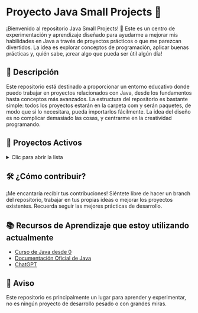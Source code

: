 # Proyecto Java Small Projects 🚀

¡Bienvenido al repositorio Java Small Projects! 🌟 Este es un centro de experimentación y aprendizaje diseñado para ayudarme a mejorar mis habilidades en Java a través de proyectos prácticos o que me parezcan divertidos. La idea es explorar conceptos de programación, aplicar buenas prácticas y, quién sabe, ¡crear algo que pueda ser útil algún día!

## 📘 Descripción
Este repositorio está destinado a proporcionar un entorno educativo donde puedo trabajar en proyectos relacionados con Java, desde los fundamentos hasta conceptos más avanzados. La estructura del repositorio es bastante simple: todos los proyectos estarán en la carpeta com y serán paquetes, de modo que si lo necesitara, pueda importarlos fácilmente. La idea del diseño es no complicar demasiado las cosas, y centrarme en la creatividad programando.

## 🚀 Proyectos Activos

<details>
<summary>Clic para abrir la lista</summary>

### **[Console Custom Print](consoleCustomPrint/)**
  - Descripción: Más que un "programa", es una librería para poder imprimir de manera sencilla cosas en la terminal usando colores, negrita, subrayados y demás. También tiene una función para imprimir excepciones de una manera más legible y colorida.
  - Estado: ```diff + Terminado ```

### **[File Creator](fileCreator/)**
  - Descripción: Un programa el cual crea archivos en base a la cantidad que el usuario indique, además del formato y el directorio. Si es un archivo de extensión PSeInt (.psc) o Java (.java), rellena automáticamente el archivo con la sintáxis básica del lenguaje (además, acepta recibir el package name como parametro).
  - Estado: ```diff + Terminado ```

### **[File Duplicator](fileDuplicator/)**
  - Descripción: Simplemente duplica cualquier archivo que se le indique, la cantidad de veces que se le indique.
  - Estado: ```diff + Terminado ```

### **[Material GUI](materialGUI/)**
  - Descripción: Un gestor de ventanas que siga la misma estética de Material Design usando Swing, y que sea fácilmente implementable en futuros proyectos
  - Estado: ```diff - En Pausa ```

### **[Palindrome Checker](palindromeChecker/)**
  - Descripción: Un programa de CLI muy sencillo para aprender a invertir Strings usando arrays o stacks.
  - Estado: ```diff + Terminado ```

### **[Terminal Clock](terminalClock/)**
  - Descripción: Muestra un reloj digital en tiempo real en CLI junto con la hora horaria del sistema. En sistemas UNIX, implementa una clase (`UNIXCLIPrettifier`) que aprovecha los comandos `figlet`y `toilet` para imprimir el texto en grande y colorido.
  - Estado: ```diff + Terminado ```

### **[Zoo Game Emulator](zooGameEmulator/)**
  - Descripción: Un juego sencillo, visita el zoológico de la Ciudad Sierra. Un proyecto enfocado para practicar tipos enumerados y POO a todo gas.
  - Estado: ```diff ! En Proceso ```

</details>



## 🛠️ ¿Cómo contribuir?
¡Me encantaría recibir tus contribuciones! Siéntete libre de hacer un branch del repositorio, trabajar en tus propias ideas o mejorar los proyectos existentes. Recuerda seguir las mejores prácticas de desarrollo.

## 📚 Recursos de Aprendizaje que estoy utilizando actualmente
- [Curso de Java desde 0](https://www.youtube.com/playlist?list=PLU8oAlHdN5BktAXdEVCLUYzvDyqRQJ2lk)
- [Documentación Oficial de Java](https://docs.oracle.com/en/java/)
- [ChatGPT](https://chat.openai.com/)

## 📌 Aviso
Este repositorio es principalmente un lugar para aprender y experimentar, no es ningún proyecto de desarrollo pesado o con grandes miras.

